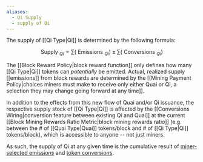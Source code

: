 ```yaml
---
aliases:
  - Qi Supply
  - supply of Qi
---
```

The supply of [[Qi Type|Qi]] is determined by the following formula:

$$\text { Supply }{ }_{Q i}=\sum\left(\text { Emissions }_{Q i}\right) \pm \sum\left(\text { Conversions }_{Q i}\right)$$

The [[Block Reward Policy|block reward function]] only defines how many [[Qi Type|Qi]] tokens can _potentially_ be emitted. Actual, realized supply [[emissions]] from block rewards are determined by the [[Mining Payment Policy|choices miners must make to receive only either Quai or Qi, a selection they may change going forward at any time]].

In addition to the effects from this new flow of Quai and/or Qi issuance, the respective supply stock of [[Qi Type|Qi]] is affected by the [[Conversions Wiring|conversion feature between existing Qi and Quai]] at the current [[Block Mining Rewards Ratio Metric|block mining rewards ratio]] (e.g. between the # of [[Quai Type|Quai]] tokens/block and # of [[Qi Type|Qi]] tokens/block), which is accessible to anyone -- not just miners.

As such, the supply of Qi at any given time is the cumulative result of [miner-selected emissions](https://qu.ai/docs/learn/tokenomics/token-dynamics/block-rewards/) and [token conversions](https://qu.ai/docs/learn/tokenomics/token-dynamics/conversions/).